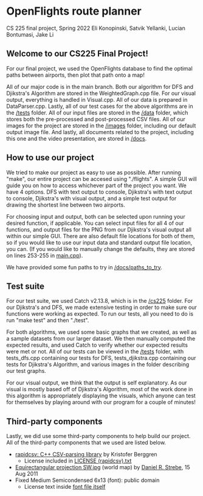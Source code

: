# OpenFlights route planner

CS 225 final project, Spring 2022
Eli Konopinski, Satvik Yellanki, Lucian Bontumasi, Jake Li

## Welcome to our CS225 Final Project!
For our final project, we used the OpenFlights database to find the optimal paths between airports, then plot that path onto a map!

All of our major code is in the main branch. Both our algorithm for DFS and Djikstra's Algorithm are stored in the WeightedGraph.cpp file. For our visual output, everything is handled in Visual.cpp. All of our data is prepared in DataParser.cpp. Lastly, all of our test cases for the above algorithms are in the [/tests](/tests) folder. All of our input files are stored in the [/data](/data) folder, which stores both the pre-processed and post-processed CSV files. All of our images for the project are stored in the [/images](/images) folder, including our default output image file. And lastly, all documents related to the project, including this one and the video presentation, are stored in [/docs](/docs).

## How to use our project
We tried to make our project as easy to use as possible. After running "make", our entire project can be accesed using "./flights". A simple GUI will guide you on how to access whichever part of the project you want. We have 4 options. DFS with text output to console, Djikstra's with text output to console, Djikstra's with visual output, and a simple test output for drawing the shortest line between two airports.

For choosing input and output, both can be selected upon running your desired function, if applicable. You can select input files for all 4 of our functions, and output files for the PNG from our Djikstra's visual output all within our simple GUI. There are also default file locations for both of them, so if you would like to use our input data and standard output file location, you can. (If you would like to manually change the defaults, they are stored on lines 253-255 in [main.cpp](/main.cpp#L253)).

We have provided some fun paths to try in [/docs/paths_to_try](/docs/paths_to_try.md).

## Test suite
For our test suite, we used Catch v2.13.8, which is in the [/cs225](/cs225) folder. For our Djikstra's and DFS, we made extensive testing in order to make sure our functions were working as expected. To run our tests, all you need to do is run "make test" and then "./test". 

For both algorithms, we used some basic graphs that we created, as well as a sample datasets from our larger dataset. We then manually computed the expected results, and used Catch to verify whether our expected results were met or not. All of our tests can be viewed in the [/tests](/tests) folder, with tests_dfs.cpp containing our tests for DFS, tests_djikstra.cpp containing our tests for Djikstra's Algorithm, and various images in the folder describing our test graphs. 

For our visual output, we think that the output is self explanatory. As our visual is mostly based off of Djikstra's Algorithm, most of the work done in this algorithm is appropriately displaying the visuals, which anyone can test for themselves by playing around with our program for a couple of minutes!

## Third-party components
Lastly, we did use some third-party components to help build our project. All of the third-party components that we used are listed below.

- [rapidcsv: C++ CSV-parsing library](https://github.com/d99kris/rapidcsv) by Kristofer Berggren
	- License included in [LICENSE (rapidcsv).txt](/LICENSE%20(rapidcsv).txt)
- [Equirectangular projection SW.jpg](https://commons.wikimedia.org/wiki/File:Equirectangular_projection_SW.jpg) (world map) by [Daniel R. Strebe](https://commons.wikimedia.org/wiki/User:Strebe), 15 Aug 2011
- Fixed Medium Semicondensed 6x13 (font): public domain
	- License text inside [font file itself](/fonts/fixed-6x13.bdf)
